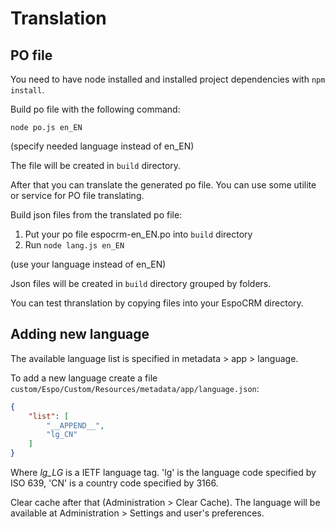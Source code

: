 # Translation

## PO file

You need to have node installed and installed project dependencies with `npm install`.

Build po file with the following command:

```
node po.js en_EN
```

(specify needed language instead of en_EN)

The file will be created in `build` directory.

After that you can translate the generated po file. You can use some utilite or service for PO file translating. 

Build json files from the translated po file:

1. Put your po file espocrm-en_EN.po into `build` directory
2. Run `node lang.js en_EN`

(use your language instead of en_EN)

Json files will be created in `build` directory grouped by folders.

You can test thranslation by copying files into your EspoCRM directory.

## Adding new language

The available language list is specified in metadata > app > language.

To add a new language create a file `custom/Espo/Custom/Resources/metadata/app/language.json`:

```json
{
    "list": [
        "__APPEND__",
        "lg_CN"
    ]
}
```

Where *lg_LG* is a IETF language tag. 'lg' is the language code specified by ISO 639, 'CN' is a country code specified by 3166.

Clear cache after that (Administration > Clear Cache). The language will be available at Administration > Settings and user's preferences.
